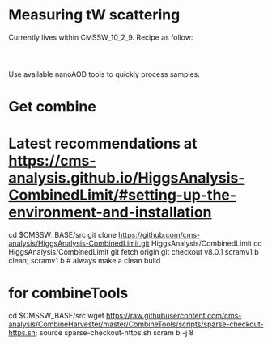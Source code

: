# Measuring tW scattering

Currently lives within CMSSW_10_2_9. Recipe as follow:
```



```

Use available nanoAOD tools to quickly process samples.


# Get combine
# Latest recommendations at https://cms-analysis.github.io/HiggsAnalysis-CombinedLimit/#setting-up-the-environment-and-installation
cd $CMSSW_BASE/src
git clone https://github.com/cms-analysis/HiggsAnalysis-CombinedLimit.git HiggsAnalysis/CombinedLimit
cd HiggsAnalysis/CombinedLimit
git fetch origin
git checkout v8.0.1
scramv1 b clean; scramv1 b # always make a clean build

# for combineTools
cd $CMSSW_BASE/src
wget https://raw.githubusercontent.com/cms-analysis/CombineHarvester/master/CombineTools/scripts/sparse-checkout-https.sh; source sparse-checkout-https.sh
scram b -j 8

